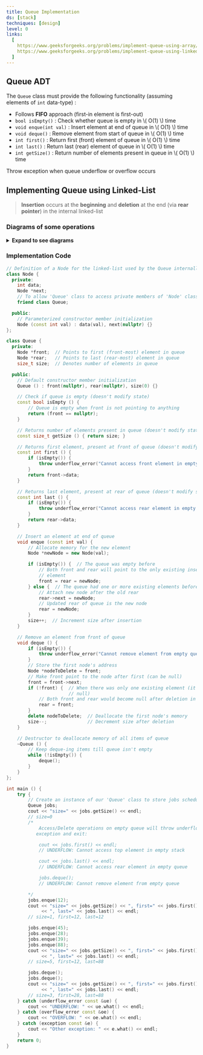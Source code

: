 ```yaml
---
title: Queue Implementation
ds: [stack]
techniques: [design]
level: 0
links:
  [
    https://www.geeksforgeeks.org/problems/implement-queue-using-array/1,
    https://www.geeksforgeeks.org/problems/implement-queue-using-linked-list/1,
  ]
---
```


## Queue ADT

The `Queue` class must provide the following functionality (assuming elements of `int` data-type) :

- Follows **FIFO** approach (first-in element is first-out)
- `bool isEmpty()` : Check whether queue is empty in \\( O(1) \\) time
- `void enque(int val)` : Insert element at end of queue in \\( O(1) \\) time
- `void deque()` : Remove element from start of queue in \\( O(1) \\) time
- `int first()` : Return first (front) element of queue in \\( O(1) \\) time
- `int last()` : Return last (rear) element of queue in \\( O(1) \\) time
- `int getSize()` : Return number of elements present in queue in \\( O(1) \\) time

Throw exception when queue underflow or overflow occurs

## Implementing Queue using Linked-List

> **Insertion** occurs at the **beginning** and **deletion** at the end (via **rear pointer**) in the internal linked-list

### Diagrams of some operations

<details>
<summary><strong>Expand to see diagrams</strong></summary>

**`enque(val)`** operation:

![`enque(val)` operation](/code-journal/diagrams/queue-ll-enque.svg)

**`enque(val)`** operation on an **empty** queue;

![enque operation on empty queue](/code-journal/diagrams/queue-ll-enque-empty.svg)

**`deque()`** operation:

![deque operation](/code-journal/diagrams/queue-ll-deque.svg)

**`deque()`** operation on a **single-element** queue:

![deque operation on single-element queue](/code-journal/diagrams/queue-ll-deque-single-element.svg)

</details>

### Implementation Code

```cpp
// Definition of a Node for the linked-list used by the Queue internally
class Node {
  private:
    int data;
    Node *next;
    // To allow 'Queue' class to access private members of 'Node' class
    friend class Queue;

  public:
    // Parameterized constructor member initialization
    Node (const int val) : data(val), next(nullptr) {}
};

class Queue {
  private:
    Node *front;  // Points to first (front-most) element in queue
    Node *rear;   // Points to last (rear-most) element in queue
    size_t size;  // Denotes number of elements in queue

  public:
    // Default constructor member initialization
    Queue () : front(nullptr), rear(nullptr), size(0) {}

    // Check if queue is empty (doesn't modify state)
    const bool isEmpty () {
        // Queue is empty when front is not pointing to anything
        return (front == nullptr);
    }

    // Returns number of elements present in queue (doesn't modify state)
    const size_t getSize () { return size; }

    // Returns first element, present at front of queue (doesn't modify state)
    const int first () {
        if (isEmpty()) {
            throw underflow_error("Cannot access front element in empty queue");
        }
        return front->data;
    }

    // Returns last element, present at rear of queue (doesn't modify state)
    const int last () {
        if (isEmpty()) {
            throw underflow_error("Cannot access rear element in empty queue");
        }
        return rear->data;
    }

    // Insert an element at end of queue
    void enque (const int val) {
        // Allocate memory for the new element
        Node *newNode = new Node(val);

        if (isEmpty()) {  // The queue was empty before
            // Both front and rear will point to the only existing inserted
            // element
            front = rear = newNode;
        } else {  // The queue had one or more existing elements before
            // Attach new node after the old rear
            rear->next = newNode;
            // Updated rear of queue is the new node
            rear = newNode;
        }
        size++;  // Increment size after insertion
    }

    // Remove an element from front of queue
    void deque () {
        if (isEmpty()) {
            throw underflow_error("Cannot remove element from empty queue");
        }
        // Store the first node's address
        Node *nodeToDelete = front;
        // Make front point to the node after first (can be null)
        front = front->next;
        if (!front) {  // When there was only one existing element (it's next is
                       // null)
            // Both front and rear would become null after deletion in this case
            rear = front;
        }
        delete nodeToDelete;  // Deallocate the first node's memory
        size--;               // Decrement size after deletion
    }

    // Destructor to deallocate memory of all items of queue
    ~Queue () {
        // Keep deque-ing items till queue isn't empty
        while (!isEmpty()) {
            deque();
        }
    }
};

int main () {
    try {
        // Create an instance of our 'Queue' class to store jobs scheduled
        Queue jobs;
        cout << "size=" << jobs.getSize() << endl;
        // size=0
        /*
            Access/Delete operations on empty queue will throw underflow
           exception and exit:

            cout << jobs.first() << endl;
            // UNDERFLOW: Cannot access top element in empty stack

            cout << jobs.last() << endl;
            // UNDERFLOW: Cannot access rear element in empty queue

            jobs.deque();
            // UNDERFLOW: Cannot remove element from empty queue

        */
        jobs.enque(12);
        cout << "size=" << jobs.getSize() << ", first=" << jobs.first()
             << ", last=" << jobs.last() << endl;
        // size=1, first=12, last=12

        jobs.enque(45);
        jobs.enque(28);
        jobs.enque(39);
        jobs.enque(88);
        cout << "size=" << jobs.getSize() << ", first=" << jobs.first()
             << ", last=" << jobs.last() << endl;
        // size=5, first=12, last=88

        jobs.deque();
        jobs.deque();
        cout << "size=" << jobs.getSize() << ", first=" << jobs.first()
             << ", last=" << jobs.last() << endl;
        // size=3, first=28, last=88
    } catch (underflow_error const &ue) {
        cout << "UNDERFLOW: " << ue.what() << endl;
    } catch (overflow_error const &oe) {
        cout << "OVERFLOW: " << oe.what() << endl;
    } catch (exception const &e) {
        cout << "Other exception: " << e.what() << endl;
    }
    return 0;
}
```
